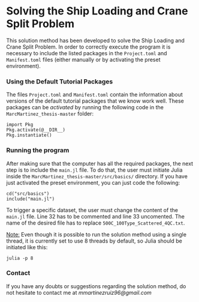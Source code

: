 # Solving the Ship Loading and Crane Split Problem

This solution method has been developed to solve the Ship Loading and Crane Split Problem. In order to correctly execute the program it is necessary to include the listed packages in the `Project.toml` and `Manifest.toml` files (either manually or by activating the preset environment). 

### Using the Default Tutorial Packages

The files `Project.toml` and `Manifest.toml` contain the information about versions of the default tutorial packages that we know work well. These packages can be _activated_ by running the following code in the `MarcMartinez_thesis-master` folder:
```
import Pkg
Pkg.activate(@__DIR__)
Pkg.instantiate()
```
### Running the program

After making sure that the computer has all the required packages, the next step is to include the `main.jl` file. To do that, the user must initiate Julia inside the `MarcMartinez_thesis-master/src/basics/` directory. If you have just activated the preset environment, you can just code the following:
```
cd("src/basics")
include("main.jl")
```
To trigger a specific dataset, the user must change the content of the `main.jl` file. Line 32 has to be commented and line 33 uncomented. The name of the desired file has to replace `500C_100Type_Scattered_4QC.txt`.

<ins>Note:</ins> Even though it is possible to run the solution method using a single thread, it is currently set to use 8 threads by default, so Julia should be initiated like this:
```
julia -p 8
```

### Contact
If you have any doubts or suggestions regarding the solution method, do not hesitate to contact me at _mmartinezruiz96@gmail.com_
